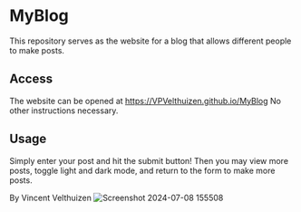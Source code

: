 # MyBlog
This repository serves as the website for a blog that allows different people to make posts.

## Access 
The website can be opened at https://VPVelthuizen.github.io/MyBlog No other instructions necessary.

## Usage
Simply enter your post and hit the submit button! Then you may view more posts, toggle light and dark mode, and return to the form to make more posts.

By Vincent Velthuizen
![Screenshot 2024-07-08 155508](https://github.com/VPVelthuizen/MyBlog/assets/161236862/bc0a3ad1-8cdc-4cc0-b54e-2e16a873f560)
